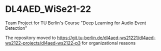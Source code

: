 # DL4AED_WiSe21-22
Team Project for TU Berlin's Course "Deep Learning for Audio Event Detection"

The repository moved to https://git.tu-berlin.de/dl4aed-ws21221/dl4aed-ws2122-projects/dl4aed-ws2122-p3 for organizational reasons
